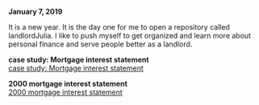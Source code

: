 
**January 7, 2019**<br>

It is a new year. It is the day one for me to open a repository called landlordJulia. I like to push myself to get organized and learn more about personal finance and serve people better as a landlord. 

**case study: Mortgage interest statement**<br>
[case study: Mortgage interest statement](http://juliachencoding.blogspot.com/2018/12/case-study-my-mortgage-interest.html)<br>

**2000 mortgage interest statement**<br>
[2000 mortgage interest statement](http://juliachencoding.blogspot.com/2018/11/2000-mortgage-interest-payment.html)<br>

